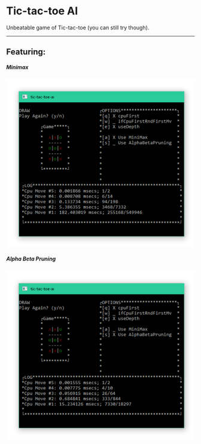 # Tic-tac-toe AI

Unbeatable game of Tic-tac-toe (you can still try though).
___

## Featuring:

##### Minimax
![MiniMax](screenshots/screenshot1.png)

##### Alpha Beta Pruning
![Alpha Beta Pruning](screenshots/screenshot2.png)
